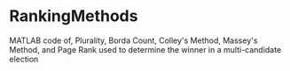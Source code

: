 # RankingMethods
MATLAB code of, Plurality, Borda Count, Colley's Method, Massey's Method, and Page Rank used to determine the winner in a multi-candidate election

